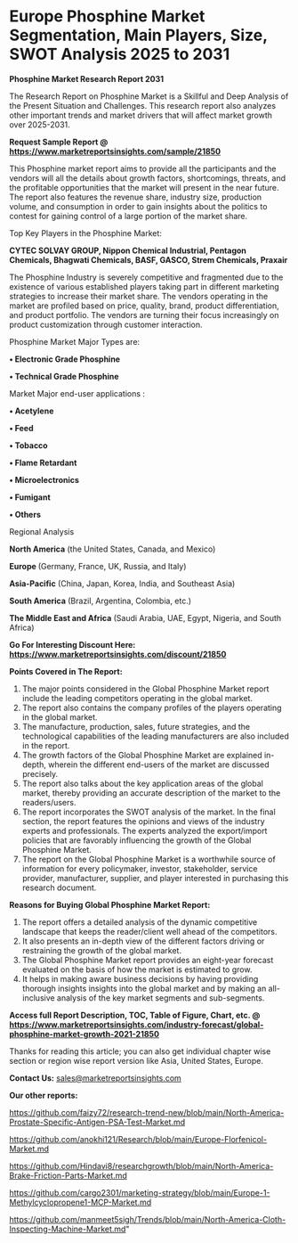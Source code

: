 # Europe Phosphine Market Segmentation, Main Players, Size, SWOT Analysis 2025 to 2031

<strong>Phosphine Market Research Report 2031</strong>

The Research Report on Phosphine Market is a Skillful and Deep Analysis of the Present Situation and Challenges. This research report also analyzes other important trends and market drivers that will affect market growth over 2025-2031.

<strong>Request Sample Report @ <a href=https://www.marketreportsinsights.com/sample/21850>https://www.marketreportsinsights.com/sample/21850</a></strong>

This Phosphine market report aims to provide all the participants and the vendors will all the details about growth factors, shortcomings, threats, and the profitable opportunities that the market will present in the near future. The report also features the revenue share, industry size, production volume, and consumption in order to gain insights about the politics to contest for gaining control of a large portion of the market share.

Top Key Players in the Phosphine Market:

<strong>CYTEC SOLVAY GROUP, Nippon Chemical Industrial, Pentagon Chemicals, Bhagwati Chemicals, BASF, GASCO, Strem Chemicals, Praxair</strong>

The Phosphine Industry is severely competitive and fragmented due to the existence of various established players taking part in different marketing strategies to increase their market share. The vendors operating in the market are profiled based on price, quality, brand, product differentiation, and product portfolio. The vendors are turning their focus increasingly on product customization through customer interaction.

Phosphine Market Major Types are:

<strong>• Electronic Grade Phosphine

• Technical Grade Phosphine</strong>

Market Major end-user applications :

<strong>• Acetylene

• Feed

• Tobacco

• Flame Retardant

• Microelectronics

• Fumigant

• Others</strong>

Regional Analysis

</u><strong><b>North America</b></strong> (the United States, Canada, and Mexico)

<strong><b>Europe </b></strong>(Germany, France, UK, Russia, and Italy)

<strong><b>Asia-Pacific</b></strong> (China, Japan, Korea, India, and Southeast Asia)

<strong><b>South America</b></strong> (Brazil, Argentina, Colombia, etc.)

<strong><b>The Middle East and Africa</b></strong> (Saudi Arabia, UAE, Egypt, Nigeria, and South Africa)

<strong>Go For Interesting Discount Here: <a href=https://www.marketreportsinsights.com/discount/21850>https://www.marketreportsinsights.com/discount/21850</a></strong>

<strong>Points Covered in The Report:</strong>
<ol>
  <li>The major points considered in the Global Phosphine Market report include the leading competitors operating in the global market.</li>
  <li>The report also contains the company profiles of the players operating in the global market.</li>
  <li>The manufacture, production, sales, future strategies, and the technological capabilities of the leading manufacturers are also included in the report.</li>
  <li>The growth factors of the Global Phosphine Market are explained in-depth, wherein the different end-users of the market are discussed precisely.</li>
  <li>The report also talks about the key application areas of the global market, thereby providing an accurate description of the market to the readers/users.</li>
  <li>The report incorporates the SWOT analysis of the market. In the final section, the report features the opinions and views of the industry experts and professionals. The experts analyzed the export/import policies that are favorably influencing the growth of the Global Phosphine Market.</li>
  <li>The report on the Global Phosphine Market is a worthwhile source of information for every policymaker, investor, stakeholder, service provider, manufacturer, supplier, and player interested in purchasing this research document.</li>
</ol>
<strong>Reasons for Buying Global Phosphine Market Report:</strong>

<ol>
  <li>The report offers a detailed analysis of the dynamic competitive landscape that keeps the reader/client well ahead of the competitors.</li>
  <li>It also presents an in-depth view of the different factors driving or restraining the growth of the global market.</li>
  <li>The Global Phosphine Market report provides an eight-year forecast evaluated on the basis of how the market is estimated to grow.</li>
  <li>It helps in making aware business decisions by having providing thorough insights insights into the global market and by making an all-inclusive analysis of the key market segments and sub-segments.</li>
</ol>
<strong>Access full Report Description, TOC, Table of Figure, Chart, etc. @ <a href=https://www.marketreportsinsights.com/industry-forecast/global-phosphine-market-growth-2021-21850>https://www.marketreportsinsights.com/industry-forecast/global-phosphine-market-growth-2021-21850</a></strong>


Thanks for reading this article; you can also get individual chapter wise section or region wise report version like Asia, United States, Europe.

<strong>Contact Us:</strong>
sales@marketreportsinsights.com

<strong>Our other reports:</strong>

<a href=https://github.com/faizy72/research-trend-new/blob/main/North-America-Prostate-Specific-Antigen-PSA-Test-Market.md>https://github.com/faizy72/research-trend-new/blob/main/North-America-Prostate-Specific-Antigen-PSA-Test-Market.md</a>

<a href=https://github.com/anokhi121/Research/blob/main/Europe-Florfenicol-Market.md>https://github.com/anokhi121/Research/blob/main/Europe-Florfenicol-Market.md</a>

<a href=https://github.com/Hindavi8/researchgrowth/blob/main/North-America-Brake-Friction-Parts-Market.md>https://github.com/Hindavi8/researchgrowth/blob/main/North-America-Brake-Friction-Parts-Market.md</a>

<a href=https://github.com/cargo2301/marketing-strategy/blob/main/Europe-1-Methylcyclopropene1-MCP-Market.md>https://github.com/cargo2301/marketing-strategy/blob/main/Europe-1-Methylcyclopropene1-MCP-Market.md</a>

<a href=https://github.com/manmeet5sigh/Trends/blob/main/North-America-Cloth-Inspecting-Machine-Market.md>https://github.com/manmeet5sigh/Trends/blob/main/North-America-Cloth-Inspecting-Machine-Market.md</a>"
